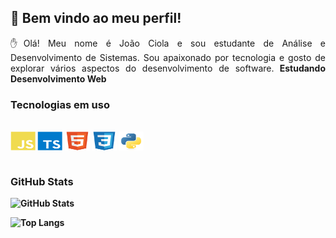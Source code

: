 ## 👋 Bem vindo ao meu perfil!

<p align="justify"> ✋Olá! Meu nome é João Ciola e sou estudante de Análise e Desenvolvimento de Sistemas. Sou apaixonado por tecnologia e gosto de explorar vários aspectos do desenvolvimento de software.<strong> Estudando Desenvolvimento Web </p>


### Tecnologias em uso

<div style="display: inline_block"><br>
  <img align="center" alt="joaociola-Js" height="30" width="40" src="https://raw.githubusercontent.com/devicons/devicon/master/icons/javascript/javascript-plain.svg">
  <img align="center" alt="joaociola-Ts" height="30" width="40" src="https://raw.githubusercontent.com/devicons/devicon/master/icons/typescript/typescript-plain.svg">
  <img align="center" alt="joaociola-HTML" height="30" width="40" src="https://raw.githubusercontent.com/devicons/devicon/master/icons/html5/html5-original.svg">
  <img align="center" alt="joaociola-CSS" height="30" width="40" src="https://raw.githubusercontent.com/devicons/devicon/master/icons/css3/css3-original.svg">
  <img align="center" alt="joaociola-Python" height="30" width="40" src="https://raw.githubusercontent.com/devicons/devicon/master/icons/python/python-original.svg">
</div></br>


### GitHub Stats
![GitHub Stats](https://github-readme-stats.vercel.app/api?username=joaociola&theme=transparent&bg_color=000&border_color=30A3DC&show_icons=true&icon_color=30A3DC&title_color=E94D5F&text_color=FFF)

![Top Langs](https://github-readme-stats-git-masterrstaa-rickstaa.vercel.app/api/top-langs/?username=joaociola&layout=compact&bg_color=000&border_color=30A3DC&title_color=E94D5F&text_color=FFF)
